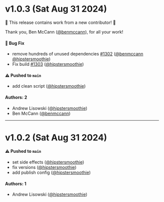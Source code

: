 # v1.0.3 (Sat Aug 31 2024)

:tada: This release contains work from a new contributor! :tada:

Thank you, Ben McCann ([@benmccann](https://github.com/benmccann)), for all your work!

#### 🐛 Bug Fix

- remove hundreds of unused dependencies [#1302](https://github.com/jimp-dev/jimp/pull/1302) ([@benmccann](https://github.com/benmccann) [@hipstersmoothie](https://github.com/hipstersmoothie))
- Fix build [#1303](https://github.com/jimp-dev/jimp/pull/1303) ([@hipstersmoothie](https://github.com/hipstersmoothie))

#### ⚠️ Pushed to `main`

- add clean script ([@hipstersmoothie](https://github.com/hipstersmoothie))

#### Authors: 2

- Andrew Lisowski ([@hipstersmoothie](https://github.com/hipstersmoothie))
- Ben McCann ([@benmccann](https://github.com/benmccann))

---

# v1.0.2 (Sat Aug 31 2024)

#### ⚠️ Pushed to `main`

- set side effects ([@hipstersmoothie](https://github.com/hipstersmoothie))
- fix versions ([@hipstersmoothie](https://github.com/hipstersmoothie))
- add publish config ([@hipstersmoothie](https://github.com/hipstersmoothie))

#### Authors: 1

- Andrew Lisowski ([@hipstersmoothie](https://github.com/hipstersmoothie))
